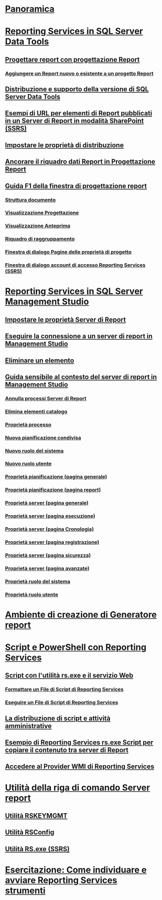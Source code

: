 # [Panoramica](reporting-services-tools.md)  
# [Reporting Services in SQL Server Data Tools](reporting-services-in-sql-server-data-tools-ssdt.md)  
## [Progettare report con progettazione Report](design-reporting-services-paginated-reports-with-report-designer-ssrs.md)  
### [Aggiungere un Report nuovo o esistente a un progetto Report](add-a-new-or-existing-report-to-a-report-project-ssrs.md)  
## [Distribuzione e supporto della versione di SQL Server Data Tools](deployment-and-version-support-in-sql-server-data-tools-ssrs.md)  
## [Esempi di URL per elementi di Report pubblicati in un Server di Report in modalità SharePoint (SSRS)](url-examples-for-items-on-a-report-server-sharepoint-mode.md)  
## [Impostare le proprietà di distribuzione](set-deployment-properties-reporting-services.md)  
## [Ancorare il riquadro dati Report in Progettazione Report](dock-the-report-data-pane-in-report-designer-ssrs.md)  
## [Guida F1 della finestra di progettazione report](report-designer-f1-help.md)  
### [Struttura documento](document-outline.md)  
### [Visualizzazione Progettazione](design-view.md)  
### [Visualizzazione Anteprima](preview-view.md)  
### [Riquadro di raggruppamento](grouping-pane.md)  
### [Finestra di dialogo Pagine delle proprietà di progetto](project-property-pages-dialog-box.md)  
### [Finestra di dialogo account di accesso Reporting Services (SSRS)](reporting-services-login-dialog-box-ssrs.md)  
# [Reporting Services in SQL Server Management Studio](reporting-services-in-sql-server-management-studio-ssrs.md)  
## [Impostare le proprietà Server di Report](set-report-server-properties-management-studio.md)  
## [Eseguire la connessione a un server di report in Management Studio](connect-to-a-report-server-in-management-studio.md)  
## [Eliminare un elemento](delete-an-item-management-studio.md)  
## [Guida sensibile al contesto del server di report in Management Studio](report-server-in-management-studio-f1-help.md)  
### [Annulla processi Server di Report](cancel-report-server-jobs-management-studio.md)  
### [Elimina elementi catalogo](delete-catalog-items-management-studio.md)  
### [Proprietà processo](job-properties-management-studio.md)  
### [Nuova pianificazione condivisa](new-shared-schedule-management-studio.md)  
### [Nuovo ruolo del sistema](new-system-role-management-studio.md)  
### [Nuovo ruolo utente](new-user-role-management-studio.md)  
### [Proprietà pianificazione (pagina generale)](schedule-properties-general-page.md)  
### [Proprietà pianificazione (pagina report)](schedule-properties-reports-page.md)  
### [Proprietà server (pagina generale)](report-server-properties-general-page.md)  
### [Proprietà server (pagina esecuzione)](server-properties-execution-page.md)  
### [Proprietà server (pagina Cronologia)](server-properties-history-page.md)  
### [Proprietà server (pagina registrazione)](server-properties-logging-page.md)  
### [Proprietà server (pagina sicurezza)](server-properties-security-page-reporting-services.md)  
### [Proprietà server (pagina avanzate)](server-properties-advanced-page-reporting-services.md)  
### [Proprietà ruolo del sistema](system-role-properties-management-studio.md)  
### [Proprietà ruolo utente](user-role-properties-management-studio.md)  
# [Ambiente di creazione di Generatore report](report-builder-authoring-environment-ssrs.md)  
# [Script e PowerShell con Reporting Services](scripting-and-powershell-with-reporting-services.md)  
## [Script con l'utilità rs.exe e il servizio Web](script-with-the-rs-exe-utility-and-the-web-service.md)  
### [Formattare un File di Script di Reporting Services](format-a-reporting-services-script-file.md)  
### [Eseguire un File di Script di Reporting Services](run-a-reporting-services-script-file.md)  
## [La distribuzione di script e attività amministrative](script-deployment-and-administrative-tasks.md)  
## [Esempio di Reporting Services rs.exe Script per copiare il contenuto tra server di Report](sample-reporting-services-rs-exe-script-to-copy-content-between-report-servers.md)  
## [Accedere al Provider WMI di Reporting Services](access-the-reporting-services-wmi-provider.md)  
# [Utilità della riga di comando Server report](report-server-command-prompt-utilities-ssrs.md)  
## [Utilità RSKEYMGMT](rskeymgmt-utility-ssrs.md)  
## [Utilità RSConfig](rsconfig-utility-ssrs.md)  
## [Utilità RS.exe (SSRS)](rs-exe-utility-ssrs.md)  
# [Esercitazione: Come individuare e avviare Reporting Services strumenti](tutorial-how-to-locate-and-start-reporting-services-tools-ssrs.md)  
